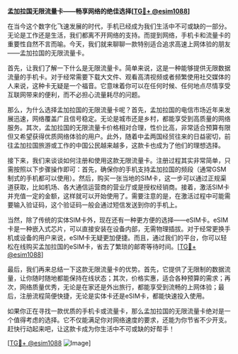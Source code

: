 **孟加拉国无限流量卡——畅享网络的绝佳选择[[TG💪+ @esim1088](https://t.me/s/esim1088)]**

在当今这个数字化飞速发展的时代，手机已经成为我们生活中不可或缺的一部分。无论是工作还是生活，我们都离不开网络的支持。而提到网络，手机卡和流量卡的重要性自然不言而喻。今天，我们就来聊聊一款特别适合追求高速上网体验的朋友——孟加拉国的无限流量卡。

首先，让我们了解一下什么是无限流量卡。简单来说，这是一种能够提供无限数据流量的手机卡。对于经常需要下载大文件、观看高清视频或者频繁使用社交媒体的人来说，这种卡无疑是一个福音。它意味着你可以在任何时候、任何地点尽情享受互联网带来的便利，而不必担心流量耗尽的问题。

那么，为什么选择孟加拉国的无限流量卡呢？首先，孟加拉国的电信市场近年来发展迅速，网络覆盖广且信号稳定。无论是城市还是乡村，都能享受到高质量的网络服务。其次，孟加拉国的无限流量卡价格相对合理，性价比高，非常适合预算有限但又希望获得优质网络体验的用户。此外，随着中孟两国经贸往来的日益密切，前往孟加拉国旅游或工作的中国公民越来越多，这款卡也成为了他们的理想选择。

接下来，我们来谈谈如何注册和使用这款无限流量卡。注册过程其实非常简单，只需按照以下步骤操作即可：首先，确保你的手机支持孟加拉国的频段（通常GSM制式的手机都可以使用）。然后，购买一张当地的SIM卡，这一步可以通过正规渠道获取，比如机场、各大通信运营商的营业厅或是授权经销商。接着，激活SIM卡并充值一定的金额，这样就可以开始使用了。需要注意的是，在激活过程中可能需要输入验证码，这个验证码一般会通过短信发送到你的手机上。

当然，除了传统的实体SIM卡外，现在还有一种更方便的选择——eSIM卡。eSIM卡是一种嵌入式芯片，可以直接安装在设备内部，无需物理插拔。对于经常更换手机或设备的用户来说，eSIM卡无疑更加便捷。而且，通过我们的平台，你可以轻松在线购买孟加拉国的eSIM卡，省去了繁琐的邮寄等待时间。[[TG💪+ @esim1088](https://t.me/s/esim1088)]

最后，我们再来总结一下这款无限流量卡的优势。首先，它提供了无限制的数据流量，让你随时随地都能保持在线状态；其次，价格实惠，适合各种预算的需求；再次，网络质量优秀，无论是在家还是外出旅行，都能享受到流畅的上网体验；最后，注册流程简便快捷，无论是实体卡还是eSIM卡，都能快速投入使用。

如果你正在寻找一款优质的手机卡或流量卡，那么孟加拉国的无限流量卡绝对是一个值得考虑的选择。它不仅能满足你对网络速度的要求，还能为你节省不少开支。赶快行动起来吧，让这款卡成为你生活中不可或缺的好帮手！

[[TG💪+ @esim1088](https://t.me/s/esim1088) ![Image](https://i.postimg.cc/4NQfJmqS/Snipaste-2025-05-13-00-14-12.png)]
